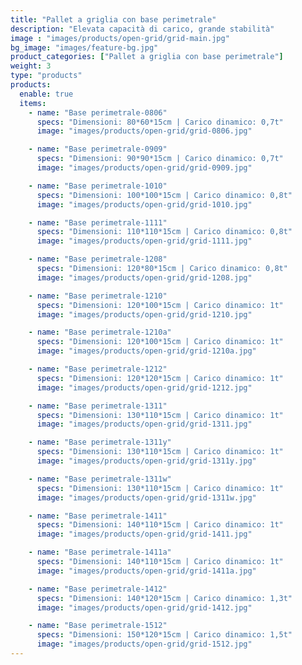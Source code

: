 ```yaml
---
title: "Pallet a griglia con base perimetrale"
description: "Elevata capacità di carico, grande stabilità"
image : "images/products/open-grid/grid-main.jpg"
bg_image: "images/feature-bg.jpg"
product_categories: ["Pallet a griglia con base perimetrale"]
weight: 3
type: "products"
products:
  enable: true
  items:
    - name: "Base perimetrale-0806"
      specs: "Dimensioni: 80*60*15cm | Carico dinamico: 0,7t"
      image: "images/products/open-grid/grid-0806.jpg"

    - name: "Base perimetrale-0909"
      specs: "Dimensioni: 90*90*15cm | Carico dinamico: 0,7t"
      image: "images/products/open-grid/grid-0909.jpg"

    - name: "Base perimetrale-1010"
      specs: "Dimensioni: 100*100*15cm | Carico dinamico: 0,8t"
      image: "images/products/open-grid/grid-1010.jpg"

    - name: "Base perimetrale-1111"
      specs: "Dimensioni: 110*110*15cm | Carico dinamico: 0,8t"
      image: "images/products/open-grid/grid-1111.jpg"

    - name: "Base perimetrale-1208"
      specs: "Dimensioni: 120*80*15cm | Carico dinamico: 0,8t"
      image: "images/products/open-grid/grid-1208.jpg"

    - name: "Base perimetrale-1210"
      specs: "Dimensioni: 120*100*15cm | Carico dinamico: 1t"
      image: "images/products/open-grid/grid-1210.jpg"

    - name: "Base perimetrale-1210a"
      specs: "Dimensioni: 120*100*15cm | Carico dinamico: 1t"
      image: "images/products/open-grid/grid-1210a.jpg"

    - name: "Base perimetrale-1212"
      specs: "Dimensioni: 120*120*15cm | Carico dinamico: 1t"
      image: "images/products/open-grid/grid-1212.jpg"

    - name: "Base perimetrale-1311"
      specs: "Dimensioni: 130*110*15cm | Carico dinamico: 1t"
      image: "images/products/open-grid/grid-1311.jpg"

    - name: "Base perimetrale-1311y"
      specs: "Dimensioni: 130*110*15cm | Carico dinamico: 1t"
      image: "images/products/open-grid/grid-1311y.jpg"

    - name: "Base perimetrale-1311w"
      specs: "Dimensioni: 130*110*15cm | Carico dinamico: 1t"
      image: "images/products/open-grid/grid-1311w.jpg"

    - name: "Base perimetrale-1411"
      specs: "Dimensioni: 140*110*15cm | Carico dinamico: 1t"
      image: "images/products/open-grid/grid-1411.jpg"

    - name: "Base perimetrale-1411a"
      specs: "Dimensioni: 140*110*15cm | Carico dinamico: 1t"
      image: "images/products/open-grid/grid-1411a.jpg"

    - name: "Base perimetrale-1412"
      specs: "Dimensioni: 140*120*15cm | Carico dinamico: 1,3t"
      image: "images/products/open-grid/grid-1412.jpg"

    - name: "Base perimetrale-1512"
      specs: "Dimensioni: 150*120*15cm | Carico dinamico: 1,5t"
      image: "images/products/open-grid/grid-1512.jpg"
---
```


